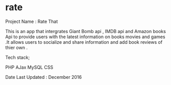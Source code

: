 # rate

Project Name : Rate That 


This is an app that intergrates Giant Bomb api , IMDB api and Amazon books Api to provide users with the latest information on books movies and games
.It allows users to socialize and share information and add book reviews of thier own .



Tech stack;

PHP
AJax
MySQL
CSS



Date Last Updated :  December 2016

